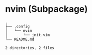 # nvim (Subpackage)

```tree
.
├── .config
│   └── nvim
│       └── init.vim
└── README.md

2 directories, 2 files
```
